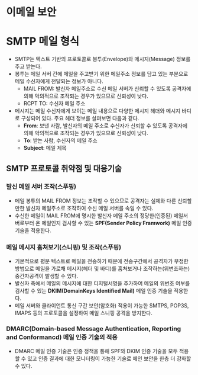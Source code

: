 # 이메일 보안
# SMTP 메일 형식
<!-- # SMTP 메일 형식 이미지 -->
* SMTP는 텍스트 기반의 프로토콜로 봉투(Envelope)와 메시지(Message) 정보를 주고 받는다. 
* 봉투는 메일 서버 간에 메일을 주고받기 위한 메일주소 정보를 담고 있는 부분으로 메일 수신자에게 전달되는 정보가 아니다. 
  * MAIL FROM: 발신자 메일주소로 수신 메일 서버가 신뢰할 수 있도록 공격자에 의해 악의적으로 조작되는 경우가 있으므로 신뢰성이 낮다. 
  * RCPT TO: 수신자 메일 주소
* 메시지는 메일 수신자에게 보이는 메일 내용으로 다양한 메시지 헤더와 메시지 바디로 구성되어 있다. 주요 헤더 정보를 살펴보면 다음과 같다. 
  * __From__: 보낸 사람, 발신자의 메일 주소로 수신자가 신뢰할 수 있도록 공격자에 의해 악의적으로 조작되는 경우가 있으므로 신뢰성이 낮다. 
  * __To__:  받는 사람, 수신자의 메일 주소
  * __Subject__: 메일 제목


## SMTP 프로토콜 취약점 및 대응기술
### 발신 메일 서버 조작(스푸핑)
* 메일 봉투의 MAIL FROM 정보는 조작할 수 있으므로 공격자는 실제와 다른 신뢰할만한 발신자 메일주소로 조작하여 수신 메일 서버를 속일 수 있다. 
* 수신한 메일이 MAIL FROM에 명시한 발신자 메일 주소의 정당한(인증된) 메일서버로부터 온 메일인지 검사할 수 있는 __SPF(Sender Policy Framwork)__ 메일 인증 기술을 적용한다. 


### 메일 메시지 훔쳐보기(스니핑) 및 조작(스푸핑)
* 기본적으로 평문 텍스트로 메일을 전송하기 때문에 전송구간에서 공격자가 부정한 방법으로 메일을 가로채 메시지(헤더 및 바디)를 훔쳐보거나 조작하는(위변조하는) 중간자공격이 발생할 수 있다. 
* 발신자 측에서 메일의 메시지에 대한 디지털서명을 추가하여 메일의 위변조 여부를 검사할 수 있는 __DKIM(DomainKeys Identified Mail)__ 메일 인증 기술을 적용한다. 
* 메일 서버와 클라이언트 통신 구간 보안(암호화) 적용이 가능한 SMTPS, POP3S, IMAPS 등의 프로토콜을 설정하여 메일 스니핑 공격을 방지한다. 

### DMARC(Domain-based Message Authentication, Reporting and Conformancd) 메일 인증 기술의 적용
* DMARC 메일 인증 기술은 인증 정책을 통해 SPF와 DKIM 인증 기술을 모두 적용할 수 있고 인증 결과에 대한 모니터링이 가능한 기술로 메인 보안을 한층 더 강화할 수 있다. 







